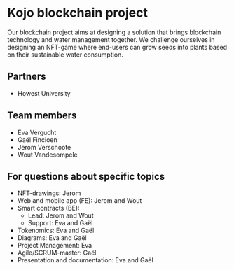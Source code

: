 # Kojo blockchain project

Our blockchain project aims at designing a solution that brings blockchain technology and water management together. We challenge ourselves in designing an NFT-game where end-users can grow seeds into plants based on their sustainable water consumption.

## Partners
- Howest University

## Team members
- Eva Vergucht
- Gaël Fincioen
- Jerom Verschoote
- Wout Vandesompele

## For questions about specific topics
- NFT-drawings: Jerom
- Web and mobile app (FE): Jerom and Wout
- Smart contracts (BE):
	- Lead: Jerom and Wout
	- Support: Eva and Gaël
- Tokenomics: Eva and Gaël
- Diagrams: Eva and Gaël
- Project Management: Eva
- Agile/SCRUM-master: Gaël
- Presentation and documentation: Eva and Gaël
